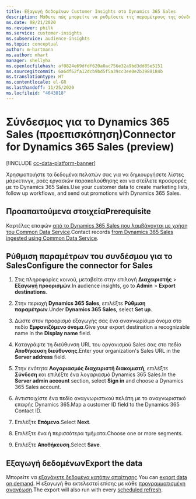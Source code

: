 ```yaml
---
title: Εξαγωγή δεδομένων Customer Insights στο Dynamics 365 Sales
description: Μάθετε πώς μπορείτε να ρυθμίσετε τις παραμέτρους της σύνδεσης με το Dynamics 365 Sales.
ms.date: 08/21/2020
ms.reviewer: philk
ms.service: customer-insights
ms.subservice: audience-insights
ms.topic: conceptual
author: m-hartmann
ms.author: mhart
manager: shellyha
ms.openlocfilehash: af0824e69dfdf620a0ac756e32a9bd3dd85e5151
ms.sourcegitcommit: 6a6df62fa12dcb9bd5f5a39cc3ee0e2b3988184b
ms.translationtype: HT
ms.contentlocale: el-GR
ms.lasthandoff: 11/25/2020
ms.locfileid: "4643818"
---
```

# <a name="connector-for-dynamics-365-sales-preview"></a><span data-ttu-id="95b9f-103">Σύνδεσμος για το Dynamics 365 Sales (προεπισκόπηση)</span><span class="sxs-lookup"><span data-stu-id="95b9f-103">Connector for Dynamics 365 Sales (preview)</span></span>

[!INCLUDE [cc-data-platform-banner](../includes/cc-data-platform-banner.md)]

<span data-ttu-id="95b9f-104">Χρησιμοποιήστε τα δεδομένα πελατών σας για να δημιουργήσετε λίστες μάρκετινγκ, ροές εργασιών παρακολούθησης και να στείλετε προσφορές με το Dynamics 365 Sales.</span><span class="sxs-lookup"><span data-stu-id="95b9f-104">Use your customer data to create marketing lists, follow up workflows, and send out promotions with Dynamics 365 Sales.</span></span>

## <a name="prerequisite"></a><span data-ttu-id="95b9f-105">Προαπαιτούμενα στοιχεία</span><span class="sxs-lookup"><span data-stu-id="95b9f-105">Prerequisite</span></span>

<span data-ttu-id="95b9f-106">Καρτέλες επαφών [από το Dynamics 365 Sales που λαμβάνονται με χρήση του Common Data Service](connect-power-query.md).</span><span class="sxs-lookup"><span data-stu-id="95b9f-106">Contact records [from Dynamics 365 Sales ingested using Common Data Service](connect-power-query.md).</span></span>

## <a name="configure-the-connector-for-sales"></a><span data-ttu-id="95b9f-107">Ρύθμιση παραμέτρων του συνδέσμου για το Sales</span><span class="sxs-lookup"><span data-stu-id="95b9f-107">Configure the connector for Sales</span></span>

1. <span data-ttu-id="95b9f-108">Στις πληροφορίες κοινού, μεταβείτε στην επιλογή **Διαχειριστής** > **Εξαγωγή προορισμών**.</span><span class="sxs-lookup"><span data-stu-id="95b9f-108">In audience insights, go to **Admin** > **Export destinations**.</span></span>

1. <span data-ttu-id="95b9f-109">Στην περιοχή **Dynamics 365 Sales**, επιλέξτε **Ρύθμιση παραμέτρων**.</span><span class="sxs-lookup"><span data-stu-id="95b9f-109">Under **Dynamics 365 Sales**, select **Set up**.</span></span>

1. <span data-ttu-id="95b9f-110">Δώστε στον προορισμό εξαγωγής σας ένα αναγνωρίσιμο όνομα στο πεδίο **Εμφανιζόμενο όνομα**.</span><span class="sxs-lookup"><span data-stu-id="95b9f-110">Give your export destination a recognizable name in the **Display name** field.</span></span>

1. <span data-ttu-id="95b9f-111">Καταγράψτε τη διεύθυνση URL του οργανισμού Sales σας στο πεδίο **Αποθήκευση διεύθυνσης**.</span><span class="sxs-lookup"><span data-stu-id="95b9f-111">Enter your organization's Sales URL in the **Server address** field.</span></span>

1. <span data-ttu-id="95b9f-112">Στην ενότητα **Λογαριασμός διαχειριστή διακομιστή**, επιλέξτε **Σύνδεση** και επιλέξτε ένα λογαριασμό Dynamics 365 Sales.</span><span class="sxs-lookup"><span data-stu-id="95b9f-112">In the **Server admin account** section, select **Sign in** and choose a Dynamics 365 Sales account.</span></span>

1. <span data-ttu-id="95b9f-113">Αντιστοιχίστε ένα πεδίο αναγνωριστικού πελάτη με το αναγνωριστικό επαφής Dynamics 365.</span><span class="sxs-lookup"><span data-stu-id="95b9f-113">Map a customer ID field to the Dynamics 365 Contact ID.</span></span>

1. <span data-ttu-id="95b9f-114">Επιλέξτε **Επόμενο**.</span><span class="sxs-lookup"><span data-stu-id="95b9f-114">Select **Next**.</span></span>

1. <span data-ttu-id="95b9f-115">Επιλέξτε ένα ή περισσότερα τμήματα.</span><span class="sxs-lookup"><span data-stu-id="95b9f-115">Choose one or more segments.</span></span>

1. <span data-ttu-id="95b9f-116">Επιλέξτε **Αποθήκευση**.</span><span class="sxs-lookup"><span data-stu-id="95b9f-116">Select **Save**.</span></span>

## <a name="export-the-data"></a><span data-ttu-id="95b9f-117">Εξαγωγή δεδομένων</span><span class="sxs-lookup"><span data-stu-id="95b9f-117">Export the data</span></span>

<span data-ttu-id="95b9f-118">Μπορείτε να [εξαγάγετε δεδομένα κατόπιν απαίτησης](export-destinations.md).</span><span class="sxs-lookup"><span data-stu-id="95b9f-118">You can [export data on demand](export-destinations.md).</span></span> <span data-ttu-id="95b9f-119">Η εξαγωγή θα εκτελεστεί επίσης με κάθε [προγραμματισμένη ανανέωση](system.md#schedule-tab).</span><span class="sxs-lookup"><span data-stu-id="95b9f-119">The export will also run with every [scheduled refresh](system.md#schedule-tab).</span></span>
